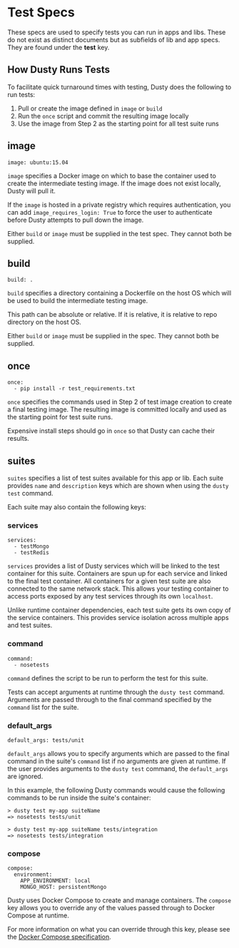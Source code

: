 # Test Specs

These specs are used to specify tests you can run in apps and libs. These do not exist as distinct documents but as subfields of lib and app specs. They are found under the **test** key.

## How Dusty Runs Tests

To facilitate quick turnaround times with testing, Dusty does the following to run tests:

1. Pull or create the image defined in `image` or `build`
2. Run the `once` script and commit the resulting image locally
3. Use the image from Step 2 as the starting point for all test suite runs

## image

```
image: ubuntu:15.04
```

`image` specifies a Docker image on which to base the container used to create the
intermediate testing image. If the image does not exist locally, Dusty will pull it.

If the `image` is hosted in a private registry which requires authentication,
you can add `image_requires_login: True` to force the user to authenticate
before Dusty attempts to pull down the image.

Either `build` or `image` must be supplied in the test spec. They cannot both be supplied.

## build

```
build: .
```

`build` specifies a directory containing a Dockerfile on the host OS which will be used
to build the intermediate testing image.

This path can be absolute or relative. If it is relative, it is relative to repo directory
on the host OS.

Either `build` or `image` must be supplied in the spec. They cannot both be supplied.

## once

```
once:
  - pip install -r test_requirements.txt
```

`once` specifies the commands used in Step 2 of test image creation to create a final
testing image. The resulting image is committed locally and used as the starting point
for test suite runs.

Expensive install steps should go in `once` so that Dusty can cache their results.

## suites

`suites` specifies a list of test suites available for this app or lib. Each suite provides
`name` and `description` keys which are shown when using the `dusty test` command.

Each suite may also contain the following keys:

### services

```
services:
  - testMongo
  - testRedis
```

`services` provides a list of Dusty services which will be linked to the test container for this
suite. Containers are spun up for each service and linked to the final test container. All containers
for a given test suite are also connected to the same network stack. This allows your testing
container to access ports exposed by any test services through its own `localhost`.

Unlike runtime container dependencies, each test suite gets its own copy of the service containers.
This provides service isolation across multiple apps and test suites.

### command

```
command:
  - nosetests
```

`command` defines the script to be run to perform the test for this suite.

Tests can accept arguments at runtime through the `dusty test` command.  Arguments are passed through
to the final command specified by the `command` list for the suite.

### default_args

```
default_args: tests/unit
```

`default_args` allows you to specify arguments which are passed to the final command in the
suite's `command` list if no arguments are given at runtime. If the user provides arguments to
the `dusty test` command, the `default_args` are ignored.

In this example, the following Dusty commands would cause the following commands to be run inside
the suite's container:

```
> dusty test my-app suiteName
=> nosetests tests/unit

> dusty test my-app suiteName tests/integration
=> nosetests tests/integration
```

### compose

```
compose:
  environment:
    APP_ENVIRONMENT: local
    MONGO_HOST: persistentMongo
```

Dusty uses Docker Compose to create and manage containers. The `compose` key allows you to
override any of the values passed through to Docker Compose at runtime.

For more information on what you can override through this key, please see
the [Docker Compose specification](https://docs.docker.com/compose/yml/).
